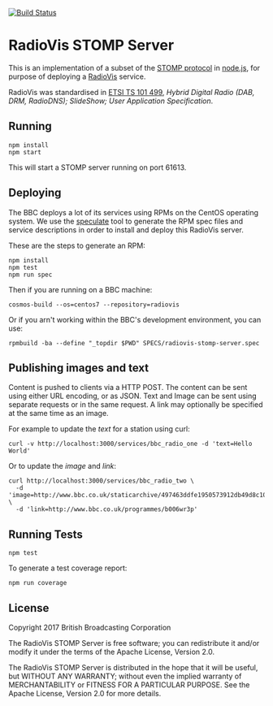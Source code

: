 [![Build Status](https://travis-ci.org/bbc/node-radiovis-stomp-server.svg?branch=master)](https://travis-ci.org/bbc/node-radiovis-stomp-server)

RadioVis STOMP Server
=====================

This is an implementation of a subset of the [STOMP protocol] in [node.js],
for purpose of deploying a [RadioVis] service.

RadioVis was standardised in [ETSI TS 101 499], _Hybrid Digital Radio (DAB, DRM, RadioDNS); SlideShow;
User Application Specification_.


## Running

    npm install
    npm start

This will start a STOMP server running on port 61613.


## Deploying

The BBC deploys a lot of its services using RPMs on the CentOS operating system.
We use the [speculate] tool to generate the RPM spec
files and service descriptions in order to install and deploy this RadioVis server.

These are the steps to generate an RPM:

    npm install
    npm test
    npm run spec

Then if you are running on a BBC machine:

    cosmos-build --os=centos7 --repository=radiovis
  
Or if you arn't working within the BBC's development environment, you can use:

    rpmbuild -ba --define "_topdir $PWD" SPECS/radiovis-stomp-server.spec


## Publishing images and text

Content is pushed to clients via a HTTP POST. The content can be sent using either 
URL encoding, or as JSON. Text and Image can be sent using separate requests or in 
the same request. A link may optionally be specified at the same time as an image.

For example to update the *text* for a station using curl:

    curl -v http://localhost:3000/services/bbc_radio_one -d 'text=Hello World'

Or to update the *image* and *link*:

    curl http://localhost:3000/services/bbc_radio_two \
      -d 'image=http://www.bbc.co.uk/staticarchive/497463ddfe1950573912db49d8c10a7683e5b2ca.jpg' \
      -d 'link=http://www.bbc.co.uk/programmes/b006wr3p'


## Running Tests

    npm test

To generate a test coverage report:

    npm run coverage


## License

Copyright 2017 British Broadcasting Corporation

The RadioVis STOMP Server is free software; you can redistribute it and/or
modify it under the terms of the Apache License, Version 2.0.

The RadioVis STOMP Server is distributed in the hope that it will be useful,
but WITHOUT ANY WARRANTY; without even the implied warranty of MERCHANTABILITY
or FITNESS FOR A PARTICULAR PURPOSE.  See the Apache License, Version 2.0 for
more details.



[node.js]:         https://nodejs.org/
[STOMP protocol]:  https://stomp.github.io/stomp-specification-1.0.html
[speculate]:       https://github.com/bbc/speculate
[RadioVis]:        https://en.wikipedia.org/wiki/RadioVIS
[ETSI TS 101 499]: http://www.etsi.org/deliver/etsi_ts/101400_101499/101499/03.01.01_60/ts_101499v030101p.pdf
